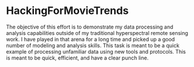 HackingForMovieTrends
=====================

The objective of this effort is to demonstrate my data processing and analysis capabilities outside
of my traditional hyperspectral remote sensing work.  I have played in that arena for a long time
and picked up a good number of modeling and analysis skills.  This task is meant to be a quick
example of processing unfamiliar data using new tools and protocols. This is meant to be quick,
efficient, and have a clear punch line.
